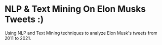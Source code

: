 # NLP & Text Mining On Elon Musks Tweets :)

Using NLP and Text Mining techniques to analyze Elon Musk's tweets from 2011 to 2021.
